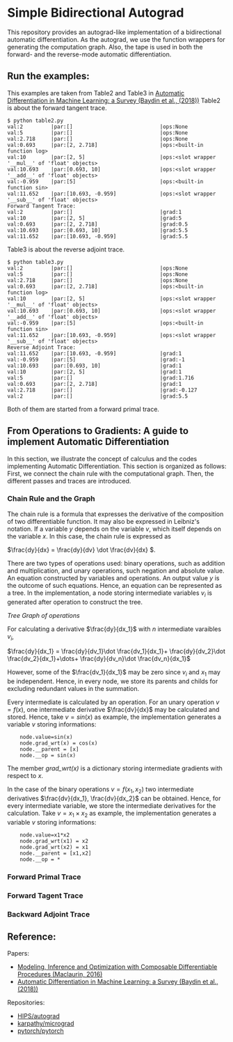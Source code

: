 # Simple Bidirectional Autograd
This repository provides an autograd-like implementation of a bidirectional automatic differentiation.
As the autograd, we use the function wrappers for generating the computation graph.
Also, the tape is used in both the forward- and the reverse-mode automatic differentiation.
## Run the examples:
This examples are taken from Table2 and Table3 in [Automatic Differentiation in Machine Learning: a Survey (Baydin et al., (2018))](https://www.jmlr.org/papers/volume18/17-468/17-468.pdf)
Table2 is about the forward tangent trace.
```
$ python table2.py
val:2         |par:[]                            |ops:None                                              
val:5         |par:[]                            |ops:None                                              
val:2.718     |par:[]                            |ops:None                                              
val:0.693     |par:[2, 2.718]                    |ops:<built-in function log>                           
val:10        |par:[2, 5]                        |ops:<slot wrapper '__mul__' of 'float' objects>       
val:10.693    |par:[0.693, 10]                   |ops:<slot wrapper '__add__' of 'float' objects>       
val:-0.959    |par:[5]                           |ops:<built-in function sin>                           
val:11.652    |par:[10.693, -0.959]              |ops:<slot wrapper '__sub__' of 'float' objects>       
Forward Tangent Trace:
val:2         |par:[]                            |grad:1                             
val:10        |par:[2, 5]                        |grad:5                             
val:0.693     |par:[2, 2.718]                    |grad:0.5                           
val:10.693    |par:[0.693, 10]                   |grad:5.5                           
val:11.652    |par:[10.693, -0.959]              |grad:5.5 
```
Table3 is about the reverse adjoint trace.
```
$ python table3.py
val:2         |par:[]                            |ops:None                                              
val:5         |par:[]                            |ops:None                                              
val:2.718     |par:[]                            |ops:None                                              
val:0.693     |par:[2, 2.718]                    |ops:<built-in function log>                           
val:10        |par:[2, 5]                        |ops:<slot wrapper '__mul__' of 'float' objects>       
val:10.693    |par:[0.693, 10]                   |ops:<slot wrapper '__add__' of 'float' objects>       
val:-0.959    |par:[5]                           |ops:<built-in function sin>                           
val:11.652    |par:[10.693, -0.959]              |ops:<slot wrapper '__sub__' of 'float' objects>       
Reverse Adjoint Trace:
val:11.652    |par:[10.693, -0.959]              |grad:1                             
val:-0.959    |par:[5]                           |grad:-1                            
val:10.693    |par:[0.693, 10]                   |grad:1                             
val:10        |par:[2, 5]                        |grad:1                             
val:5         |par:[]                            |grad:1.716                         
val:0.693     |par:[2, 2.718]                    |grad:1                             
val:2.718     |par:[]                            |grad:-0.127                        
val:2         |par:[]                            |grad:5.5
```
Both of them are started from a forward primal trace.

## From Operations to Gradients: A guide to implement Automatic Differentiation
In this section, we illustrate the concept of calculus and the codes implementing Automatic Differentiation.
This section is organized as follows: First, we connect the chain rule with the computational graph.
Then, the different passes and traces are introduced.
### Chain Rule and the Graph
The chain rule is a formula that expresses the derivative of the composition of two differentiable function.
It may also be expressed in Leibniz's notation. If a variable $y$ depends on the variable $v$, which itself depends on the variable $x$. In this case, the chain rule is expressed as 

$\frac{dy}{dx} = \frac{dy}{dv} \dot \frac{dv}{dx} $.

There are two types of operations used: binary operations, such as addition and multiplication, and unary operations, such negation and absolute value.
An equation constructed by variables and operations.
An output value $y$ is the outcome of such equations.
Hence, an equation can be represented as a tree.
In the implementation, a node storing intermediate variables $v_i$ is generated after operation to construct the tree.

$Tree\ Graph\ of\ operations$

For calculating a derivative $\frac{dy}{dx_1}$ with $n$ intermediate varaibles $v_i$,

$\frac{dy}{dx_1} = \frac{dy}{dv_1}\dot \frac{dv_1}{dx_1}+ \frac{dy}{dv_2}\dot \frac{dv_2}{dx_1}+\dots+ \frac{dy}{dv_n}\dot \frac{dv_n}{dx_1}$

However, some of the $\frac{dv_1}{dx_1}$ may be zero since $v_i$ and $x_1$ may be independent.
Hence, in every node, we store its parents and childs for excluding redundant values in the summation.

Every intermediate is calculated by an operation. 
For an unary operation $v=f(x)$, one intermediate derivative $\frac{dv}{dx}$ may be calculated and stored.
Hence, take $v=sin(x)$ as example, the implementation generates a variable $v$ storing informations:
```
    node.value=sin(x)
    node.grad_wrt(x) = cos(x)
    node.__parent = [x]
    node.__op = sin(x)
```
The member *grad_wrt(x)* is a dictionary storing intermediate gradients with respect to $x$.

In the case of the binary operations $v=f(x_1,x_2)$ two intermediate derivatives $\frac{dv}{dx_1}, \frac{dv}{dx_2}$ can be obtained.
Hence, for every intermediate variable, we store the intermediate derivatives for the calculation.
Take $v=x_1\times x_2$ as example, the implementation generates a variable $v$ storing informations:
```
    node.value=x1*x2
    node.grad_wrt(x1) = x2
    node.grad_wrt(x2) = x1
    node.__parent = [x1,x2]
    node.__op = *
```
### Forward Primal Trace
### Forward Tagent Trace
### Backward Adjoint Trace

## Reference:
Papers:
* [Modeling, Inference and Optimization with Composable Differentiable Procedures (Maclaurin, 2016)](https://www.semanticscholar.org/paper/Modeling%2C-Inference-and-Optimization-With-Maclaurin/d5c6ee4468116671dcd811c1518c1dbf54c99e77)
* [Automatic Differentiation in Machine Learning: a Survey (Baydin et al., (2018))](https://www.jmlr.org/papers/volume18/17-468/17-468.pdf)

Repositories:
* [HIPS/autograd](https://github.com/HIPS/autograd)
* [karpathy/micrograd](https://github.com/karpathy/micrograd)
* [pytorch/pytorch](https://github.com/pytorch/pytorch)
